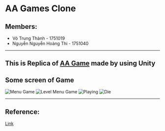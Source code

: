 # AA Games Clone

## Members:
- Võ Trung Thành - 1751019
- Nguyễn Nguyễn Hoàng Thi - 1751040
---
## This is Replica of [AA Game](https://apps.apple.com/us/app/aa/id905852173) made by using Unity

## Some screen of Game
![Menu Game](https://i.imgur.com/uiGve9n.png[/img])
![Level Menu Game](https://i.imgur.com/ZsDTtgU.png[/img])
![Playing](https://i.imgur.com/uRS1LWv.png[/img])
![Die](https://i.imgur.com/KT8jEi4.png[/img])

--- 
## Reference:
[Link](https://github.com/rajattyaagii/AA-Game)
